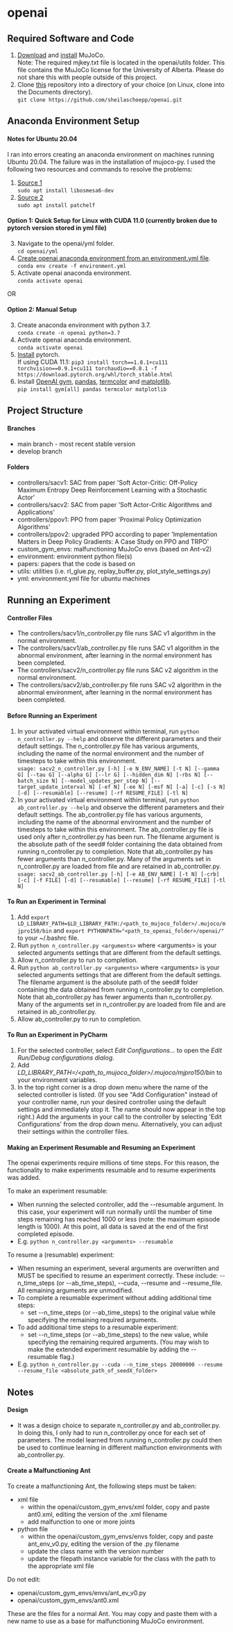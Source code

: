 # openai

## Required Software and Code

1. [Download](https://mujoco.org/) and [install](https://github.com/openai/mujoco-py#install-mujoco) MuJoCo.  
Note: The required mjkey.txt file is located in the openai/utils folder.  This file contains the MuJoCo license for the University of Alberta.  Please do not share this with people outside of this project.
2. Clone [this](https://github.com/sheilaschoepp/openai.git) repository into a directory of your choice (on Linux, clone into the Documents directory).\
`git clone https://github.com/sheilaschoepp/openai.git`

## Anaconda Environment Setup

#### Notes for Ubuntu 20.04

I ran into errors creating an anaconda environment on machines running Ubuntu 20.04.  The failure was in the installation of mujoco-py.  I used the following two resources and commands to resolve the problems:
1. [Source 1](https://github.com/openai/mujoco-py/issues/297) \
`sudo apt install libosmesa6-dev`
2. [Source 2](https://github.com/openai/mujoco-py/issues/147) \
`sudo apt install patchelf`

#### Option 1: Quick Setup for Linux with CUDA 11.0 (currently broken due to pytorch version stored in yml file)
3. Navigate to the openai/yml folder.\
`cd openai/yml`
4. [Create openai anaconda environment from an environment.yml file](https://docs.conda.io/projects/conda/en/latest/user-guide/tasks/manage-environments.html#creating-an-environment-from-an-environment-yml-file). \
`conda env create -f environment.yml`
5. Activate openai anaconda environment.\
`conda activate openai`

OR

#### Option 2: Manual Setup
3. Create anaconda environment with python 3.7.\
`conda create -n openai python=3.7`
4. Activate openai anaconda environment.\
`conda activate openai`
5. [Install](https://pytorch.org/get-started/) pytorch.\
If using CUDA 11.1: `pip3 install torch==1.8.1+cu111 torchvision==0.9.1+cu111 torchaudio==0.8.1 -f https://download.pytorch.org/whl/torch_stable.html`
6. Install [OpenAI gym](https://gym.openai.com/docs/), [pandas](https://pandas.pydata.org/), [termcolor](https://pypi.org/project/termcolor/) and [matplotlib](https://matplotlib.org/). \
`pip install gym[all] pandas termcolor matplotlib`

## Project Structure

#### Branches

* main branch - most recent stable version
* develop branch

#### Folders

* controllers/sacv1: SAC from paper 'Soft Actor-Critic: Off-Policy Maximum Entropy Deep Reinforcement Learning with a Stochastic Actor'
* controllers/sacv2: SAC from paper 'Soft Actor-Critic Algorithms and Applications'
* controllers/ppov1: PPO from paper 'Proximal Policy Optimization Algorithms'
* controllers/ppov2: upgraded PPO according to paper 'Implementation Matters in Deep Policy Gradients: A Case Study on PPO and TRPO'
* custom_gym_envs: malfunctioning MuJoCo envs (based on Ant-v2)
* environment: environment python file(s)
* papers: papers that the code is based on
* utils: utilities (i.e. rl_glue.py, replay_buffer.py, plot_style_settings.py)
* yml: environment.yml file for ubuntu machines

## Running an Experiment

#### Controller Files

* The controllers/sacv1/n_controller.py file runs SAC v1 algorithm in the normal environment.
* The controllers/sacv1/ab_controller.py file runs SAC v1 algorithm in the abnormal environment, after learning in the normal environment has been completed.
* The controllers/sacv2/n_controller.py file runs SAC v2 algorithm in the normal environment.
* The controllers/sacv2/ab_controller.py file runs SAC v2 algorithm in the abnormal environment, after learning in the normal environment has been completed.

#### Before Running an Experiment

1. In your activated virtual environment within terminal, run `python n_controller.py --help` and observe the different parameters and their default settings.  The n_controller.py file has various arguments, including the name of the normal environment and the number of timesteps to take within this environment.\
`usage: sacv2_n_controller.py [-h] [-e N_ENV_NAME] [-t N] [--gamma G] [--tau G]
                             [--alpha G] [--lr G] [--hidden_dim N] [-rbs N]
                             [--batch_size N] [--model_updates_per_step N]
                             [--target_update_interval N] [-ef N] [-ee N]
                             [-msf N] [-a] [-c] [-s N] [-d] [--resumable]
                             [--resume] [-rf RESUME_FILE] [-tl N]`
2. In your activated virtual environment within terminal, run `python ab_controller.py --help` and observe the different parameters and their default settings.  The ab_controller.py file has various arguments, including the name of the abnormal environment and the number of timesteps to take within this environment.  The ab_controller.py file is used only after n_controller.py has been run.  The filename argument is the absolute path of the seed# folder containing the data obtained from running n_controller.py to completion.  Note that ab_controller.py has fewer arguments than n_controller.py.  Many of the arguments set in n_controller.py are loaded from file and are retained in ab_controller.py.\
`usage: sacv2_ab_controller.py [-h] [-e AB_ENV_NAME] [-t N] [-crb] [-c]
                              [-f FILE] [-d] [--resumable] [--resume]
                              [-rf RESUME_FILE] [-tl N]`

#### To Run an Experiment in Terminal

1. Add `export LD_LIBRARY_PATH=$LD_LIBRARY_PATH:/<path_to_mujoco_folder>/.mujoco/mjpro150/bin` and
`export PYTHONPATH="<path_to_openai_folder>/openai/"` to your ~/.bashrc file.
2. Run `python n_controller.py <arguments>` where \<arguments\> is your selected arguments settings that are different from the default settings.
3. Allow n_controller.py to run to completion.
4. Run `python ab_controller.py <arguments>` where \<arguments\> is your selected arguments settings that are different from the default settings.  The filename argument is the absolute path of the seed# folder containing the data obtained from running n_controller.py to completion.  Note that ab_controller.py has fewer arguments than n_controller.py.  Many of the arguments set in n_controller.py are loaded from file and are retained in ab_controller.py.
5. Allow ab_controller.py to run to completion.

#### To Run an Experiment in PyCharm

1. For the selected controller, select *Edit Configurations...* to open the *Edit Run/Debug configurations dialog*.
2. Add *LD_LIBRARY_PATH=/<path_to_mujoco_folder>/.mujoco/mjpro150/bin* to your environment variables.
3. In the top right corner is a drop down menu where the name of the selected controller is listed.  (If you see "Add Configuration" instead of your controller name, run your desired controller using the default settings and immediately stop it.  The name should now appear in the top right.)  Add the arguments in your call to the controller by selecting 'Edit Configurations' from the drop down menu.  Alternatively, you can adjust their settings within the controller files.

#### Making an Experiment Resumable and Resuming an Experiment

The openai experiments require millions of time steps.  For this reason, the functionality to make experiments resumable and to resume experiments was added.

To make an experiment resumable:
* When running the selected controller, add the --resumable argument.  In this case, your experiment will run normally until the number of time steps remaining has reached 1000 or less (note: the maximum episode length is 1000).  At this point, all data is saved at the end of the first completed episode.
* E.g. `python n_controller.py <arguments> --resumable`

To resume a (resumable) experiment:
* When resuming an experiment, several arguments are overwritten and MUST be specified to resume an experiment correctly.  These include: --n_time_steps (or --ab_time_steps), --cuda, --resume and --resume_file.  All remaining arguments are unmodified.
* To complete a resumable experiment without adding additional time steps:
    * set --n_time_steps (or --ab_time_steps) to the original value while specifying the remaining required arguments.
* To add additional time steps to a resumable experiment:
    * set --n_time_steps (or --ab_time_steps) to the new value, while specifying the remaining required arguments.  (You may wish to make the extended experiment resumable by adding the --resumable flag.)
* E.g. `python n_controller.py --cuda --n_time_steps 20000000 --resume --resume_file <absolute_path_of_seedX_folder>`

## Notes

#### Design

* It was a design choice to separate n_controller.py and ab_controller.py.  In doing this, I only had to run n_controller.py once for each set of parameters.  The model learned from running n_controller.py could then be used to continue learning in different malfunction environments with ab_controller.py.

#### Create a Malfunctioning Ant

To create a malfunctioning Ant, the following steps must be taken:
* xml file
    * within the openai/custom_gym_envs/xml folder, copy and paste ant0.xml, editing the version of the .xml filename
    * add malfunction to one or more joints
* python file
    * within the openai/custom_gym_envs/envs folder, copy and paste ant_env_v0.py, editing the version of the .py filename
    * update the class name with the version number
    * update the filepath instance variable for the class with the path to the appropriate xml file
    
Do not edit:
* openai/custom_gym_envs/envs/ant_ev_v0.py
* openai/custom_gym_envs/ant0.xml

These are the files for a normal Ant.  You may copy and paste them with a new name to use as a base for malfunctioning MuJoCo environment.

